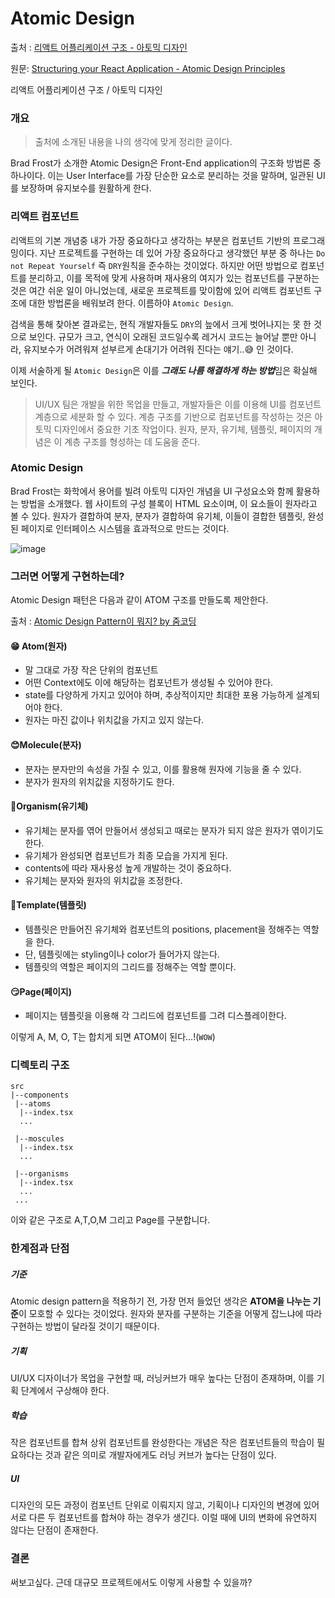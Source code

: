 # Atomic Design

출처 : [리액트 어플리케이션 구조 - 아토믹 디자인](https://ui.toast.com/weekly-pick/ko_20200213)

원문: [Structuring your React Application - Atomic Design Principles](https://andela.com/insights/structuring-your-react-application-atomic-design-principles/)

리액트 어플리케이션 구조 / 아토믹 디자인

### 개요

> 출처에 소개된 내용을 나의 생각에 맞게 정리한 글이다.

Brad Frost가 소개한 Atomic Design은 Front-End application의 구조화 방법론 중 하나이다. 이는 User Interface를 가장 단순한 요소로 분리하는 것을 말하며, 일관된 UI를 보장하며 유지보수를 원활하게 한다.

### 리액트 컴포넌트

리액트의 기본 개념중 내가 가장 중요하다고 생각하는 부분은 컴포넌트 기반의 프로그래밍이다. 지난 프로젝트를 구현하는 데 있어 가장 중요하다고 생각했던 부분 중 하나는 `Do not Repeat Yourself` 즉 `DRY`원칙을 준수하는 것이었다. 하지만 어떤 방법으로 컴포넌트를 분리하고, 이를 목적에 맞게 사용하며 재사용의 여지가 있는 컴포넌트를 구분하는 것은 여간 쉬운 일이 아니었는데, 새로운 프로젝트를 맞이함에 있어 리액트 컴포넌트 구조에 대한 방법론을 배워보려 한다. 이름하야 `Atomic Design`.

검색을 통해 찾아본 결과로는, 현직 개발자들도 `DRY`의 늪에서 크게 벗어나지는 못 한 것으로 보인다. 규모가 크고, 연식이 오래된 코드일수록 레거시 코드는 늘어날 뿐만 아니라, 유지보수가 어려워져 섣부르게 손대기가 어려워 진다는 얘기..😅 인 것이다.

이제 서술하게 될 `Atomic Design`은 이를 ***그래도 나름 해결하게 하는 방법***임은 확실해 보인다.

>UI/UX 팀은 개발을 위한 목업을 만들고, 개발자들은 이를 이용해 UI를 컴포넌트 계층으로 세분화 할 수 있다. 계층 구조를 기반으로 컴포넌트를 작성하는 것은 아토믹 디자인에서 중요한 기초 작업이다. 원자, 분자, 유기체, 템플릿, 페이지의 개념은 이 계층 구조를 형성하는 데 도움을 준다.



### Atomic Design

Brad Frost는 화학에서 용어를 빌려 아토믹 디자인 개념을 UI 구성요소와 함께 활용하는 방법을 소개했다. 웹 사이트의 구성 블록이 HTML 요소이며, 이 요소들이 원자라고 볼 수 있다. 원자가 결합하여 분자, 분자가 결합하여 유기체, 이들이 결합한 템플릿, 완성된 페이지로 인터페이스 시스템을 효과적으로 만드는 것이다.

![image](http://3xyh3sqxv063a8xzo5uk2zn1-wpengine.netdna-ssl.com/wp-content/uploads/2019/10/gif.gif)



### 그러면 어떻게 구현하는데?

Atomic Design 패턴은 다음과 같이 ATOM 구조를 만들도록 제안한다.

출처 : [Atomic Design Pattern이 뭐지? by 줌코딩](https://zoomkoding.github.io/%EB%94%94%EC%9E%90%EC%9D%B8%ED%8C%A8%ED%84%B4/%EC%9A%B0%EC%95%84%ED%95%9C%ED%85%8C%ED%81%AC%EC%BA%A0%ED%94%84/2020/07/09/atomic-design-pattern.html)

#### 😁 Atom(원자)

- 말 그대로 가장 작은 단위의 컴포넌트
- 어떤 Context에도 이에 해당하는 컴포넌트가 생성될 수 있어야 한다.
- state를 다양하게 가지고 있어야 하며, 추상적이지만 최대한 포용 가능하게 설계되어야 한다.
- 원자는 마진 값이나 위치값을 가지고 있지 않는다.

#### 😊Molecule(분자)

- 분자는 분자만의 속성을 가질 수 있고, 이를 활용해 원자에 기능을 줄 수 있다.
- 분자가 원자의 위치값을 지정하기도 한다.

#### 🙂Organism(유기체)

- 유기체는 분자를 엮어 만들어서 생성되고 때로는 분자가 되지 않은 원자가 엮이기도 한다.
- 유기체가 완성되면 컴포넌트가 최종 모습을 가지게 된다.
- contents에 따라 재사용성 높게 개발하는 것이 중요하다.
- 유기체는 분자와 원자의 위치값을 조정한다.

#### 🤩Template(템플릿)

- 템플릿은 만들어진 유기체와 컴포넌트의 positions, placement을 정해주는 역할을 한다.
- 단, 템플릿에는 styling이나 color가 들어가지 않는다.
- 템플릿의 역할은 페이지의 그리드를 정해주는 역할 뿐이다.

#### 😏Page(페이지)

- 페이지는 템플릿을 이용해 각 그리드에 컴포넌트를 그려 디스플레이한다.

이렇게 A, M, O, T는 합치게 되면 ATOM이 된다...!(`WOW`)



### 디렉토리 구조

```
src
|--components
 |--atoms
  |--index.tsx
  ...
  
 |--moscules
  |--index.tsx
  ...
  
 |--organisms
  |--index.tsx
  ...
 ...
```

이와 같은 구조로 A,T,O,M 그리고 Page를 구분합니다.



### 한계점과 단점

##### 기준

Atomic design pattern을 적용하기 전, 가장 먼저 들었던 생각은 **ATOM을 나누는 기준**이 모호할 수 있다는 것이었다. 원자와 분자를 구분하는 기준을 어떻게 잡느냐에 따라 구현하는 방법이 달라질 것이기 때문이다.

##### 기획

UI/UX 디자이너가 목업을 구현할 때, 러닝커브가 매우 높다는 단점이 존재하며, 이를 기획 단계에서 구상해야 한다.

##### 학습

작은 컴포넌트를 합쳐 상위 컴포넌트를 완성한다는 개념은 작은 컴포넌트들의 학습이 필요하다는 것과 같은 의미로 개발자에게도 러닝 커브가 높다는 단점이 있다.

##### UI

디자인의 모든 과정이 컴포넌트 단위로 이뤄지지 않고, 기획이나 디자인의 변경에 있어 서로 다른 두 컴포넌트를 합쳐야 하는 경우가 생긴다. 이럴 때에 UI의 변화에 유연하지 않다는 단점이 존재한다.



### 결론

써보고싶다. 근데 대규모 프로젝트에서도 이렇게 사용할 수 있을까?
